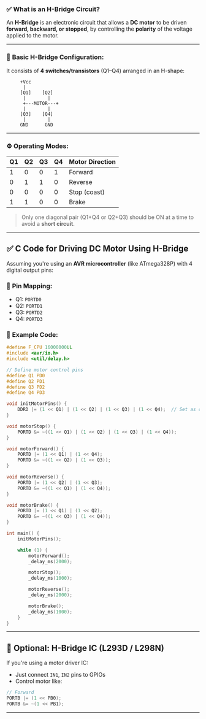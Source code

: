 ### ✅ **What is an H-Bridge Circuit?**

An **H-Bridge** is an electronic circuit that allows a **DC motor** to be driven **forward, backward, or stopped**, by controlling the **polarity** of the voltage applied to the motor.

---

### 🔧 **Basic H-Bridge Configuration:**

It consists of **4 switches/transistors** (Q1–Q4) arranged in an H-shape:

```
     +Vcc
      |
     [Q1]    [Q2]
      |        |
      +---MOTOR---+
      |        |
     [Q3]    [Q4]
      |        |
     GND      GND
```

---

### ⚙️ **Operating Modes:**

| Q1 | Q2 | Q3 | Q4 | Motor Direction |
| -- | -- | -- | -- | --------------- |
| 1  | 0  | 0  | 1  | Forward         |
| 0  | 1  | 1  | 0  | Reverse         |
| 0  | 0  | 0  | 0  | Stop (coast)    |
| 1  | 1  | 0  | 0  | Brake           |

> Only one diagonal pair (Q1+Q4 or Q2+Q3) should be ON at a time to avoid a **short circuit**.

---

## ✅ **C Code for Driving DC Motor Using H-Bridge**

Assuming you're using an **AVR microcontroller** (like ATmega328P) with 4 digital output pins:

### 🔌 **Pin Mapping:**

* Q1: `PORTD0`
* Q2: `PORTD1`
* Q3: `PORTD2`
* Q4: `PORTD3`

### 🧾 **Example Code:**

```c
#define F_CPU 16000000UL
#include <avr/io.h>
#include <util/delay.h>

// Define motor control pins
#define Q1 PD0
#define Q2 PD1
#define Q3 PD2
#define Q4 PD3

void initMotorPins() {
    DDRD |= (1 << Q1) | (1 << Q2) | (1 << Q3) | (1 << Q4);  // Set as output
}

void motorStop() {
    PORTD &= ~((1 << Q1) | (1 << Q2) | (1 << Q3) | (1 << Q4));
}

void motorForward() {
    PORTD |= (1 << Q1) | (1 << Q4);
    PORTD &= ~((1 << Q2) | (1 << Q3));
}

void motorReverse() {
    PORTD |= (1 << Q2) | (1 << Q3);
    PORTD &= ~((1 << Q1) | (1 << Q4));
}

void motorBrake() {
    PORTD |= (1 << Q1) | (1 << Q2);
    PORTD &= ~((1 << Q3) | (1 << Q4));
}

int main() {
    initMotorPins();

    while (1) {
        motorForward();
        _delay_ms(2000);

        motorStop();
        _delay_ms(1000);

        motorReverse();
        _delay_ms(2000);

        motorBrake();
        _delay_ms(1000);
    }
}
```

---

## 🧪 Optional: H-Bridge IC (L293D / L298N)

If you're using a motor driver IC:

* Just connect `IN1`, `IN2` pins to GPIOs
* Control motor like:

```c
// Forward
PORTB |= (1 << PB0);
PORTB &= ~(1 << PB1);
```

---
